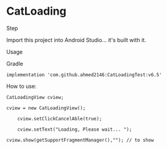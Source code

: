 # CatLoading

Step

Import this project into Android Studio... it's built with it.

Usage

Gradle

	implementation 'com.github.ahmed2146:CatLoadingTest:v6.5'

How to use:

	CatLoadingView cview;

	cview = new CatLoadingView();

		cview.setClickCancelAble(true);

		cview.setText("Loading, Please wait... ");

	cview.show(getSupportFragmentManager(),""); // to show
